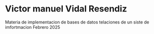 # Victor manuel Vidal Resendiz
Materia de implementacion de bases de datos telaciones de un siste de imfortmacion
Febrero 2025
